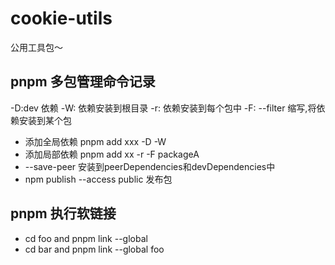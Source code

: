 # cookie-utils

公用工具包～

## pnpm 多包管理命令记录

-D:dev 依赖
-W: 依赖安装到根目录
-r: 依赖安装到每个包中
-F: --filter 缩写,将依赖安装到某个包

- 添加全局依赖 pnpm add xxx -D -W
- 添加局部依赖 pnpm add xx -r -F packageA
- --save-peer 安装到peerDependencies和devDependencies中
- npm publish --access public 发布包

## pnpm 执行软链接

- cd foo and pnpm link --global
- cd bar and pnpm link --global foo
